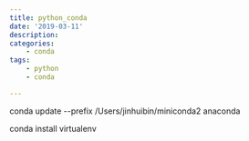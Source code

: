 ```yaml
---
title: python_conda
date: '2019-03-11'
description:
categories:
	- conda
tags:
	- python
	- conda

---
```


conda update --prefix /Users/jinhuibin/miniconda2 anaconda

conda install virtualenv

